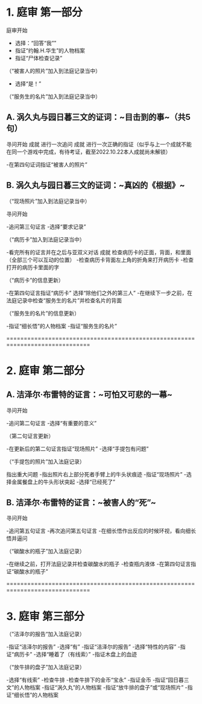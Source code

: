 # 1. 庭审 第一部分
庭审开始
* 选择：“回答“我””
* 指证“约翰.H.华生”的人物档案
* 指证“尸体检查记录”

（“被害人的照片”加入到法庭记录当中）

* 选择“是！”

（“服务生的名片”加入到法庭记录当中）

## A. 涡久丸与园日暮三文的证词：~目击到的事~（共5句）
寻问开始
成就
进行一次追问
成就
进行一次正确的指证（似乎与上一个成就不能在同一个游戏中完成，有待考证，截至2022.10.22本人成就尚未解锁）

-在第四句证词指证“被害人的照片”

## B. 涡久丸与园日暮三文的证词：~真凶的《根据》~

（“现场照片”加入到法庭记录当中）

寻问开始

-追问第三句证言
-选择“要求记录”

（“病历卡”加入到法庭记录当中）


-看完所有的证言并在之后与亚双义对话
成就
检查病历卡的正面，背面，和里面（全部三个可以互动的位置）
-检查病历卡背面左上角的折角来打开病历卡
-检查打开的病历卡里面的字

（“病历卡”的信息更新）

-在第四句证言指证“病历卡”
选择“除他们之外的第三人”
-在继续下一步之前，在法庭记录中检查“服务生的名片”并检查名片的背面

（“服务生的名片”的信息更新）

-指证“细长悟”的人物档案
-指证“服务生的名片”


==============================================================================
# 2. 庭审 第二部分

## A. 洁泽尔·布雷特的证言：~可怕又可悲的一幕~

寻问开始

-追问第二句证言
-选择“有重要的意义”

（第二句证言更新）

-在更新后的第二句证言指证“现场照片”
-选择“手提包有问题”

（“手提包的照片”加入法庭记录）

指出重大问题
-指出照片右上部分死者手臂上的牛头状痕迹
-指证“现场照片”
-选择金属餐盘上的牛头形状突起
-选择“已经死了”

## B. 洁泽尔·布雷特的证言：~被害人的“死”~

寻问开始

-追问第五句证言
-再次追问第五句证言
-在细长悟作出反应的时候环视，看向细长悟并逼问

（“碳酸水的瓶子”加入法庭记录）

-在继续之前，打开法庭记录并检查碳酸水的瓶子
-检查瓶内液体
-在第四句证言指证“碳酸水的瓶子”


==============================================================================
# 3. 庭审 第三部分
（”洁泽尔的报告“加入法庭记录）

-指证“洁泽尔的报告”
-选择“有”
-指证“洁泽尔的报告”
-选择“特性的内容”
-指证“病历卡”
-选择“睡着了（有线索）”
-指证木盘上的血迹

（“放牛排的盘子”加入法庭记录）

-选择“有线索”
-检查牛排
-检查牛排下的金币“宝永”
-指证金币
-指证“园日暮三文”的人物档案
-指证“涡久丸”的人物档案
-指证“放牛排的盘子”或“现场照片”
-指证“细长悟”的人物档案

